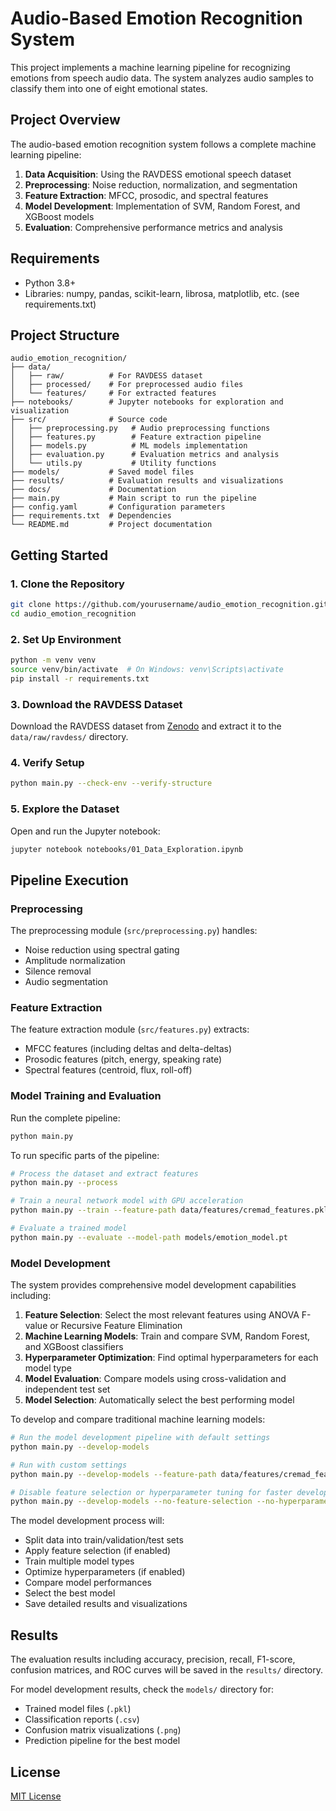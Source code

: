 # Audio-Based Emotion Recognition System

This project implements a machine learning pipeline for recognizing emotions from speech audio data. The system analyzes audio samples to classify them into one of eight emotional states.

## Project Overview

The audio-based emotion recognition system follows a complete machine learning pipeline:

1. **Data Acquisition**: Using the RAVDESS emotional speech dataset
2. **Preprocessing**: Noise reduction, normalization, and segmentation
3. **Feature Extraction**: MFCC, prosodic, and spectral features
4. **Model Development**: Implementation of SVM, Random Forest, and XGBoost models
5. **Evaluation**: Comprehensive performance metrics and analysis

## Requirements

- Python 3.8+
- Libraries: numpy, pandas, scikit-learn, librosa, matplotlib, etc. (see requirements.txt)

## Project Structure

```
audio_emotion_recognition/
├── data/
│   ├── raw/          # For RAVDESS dataset
│   ├── processed/    # For preprocessed audio files
│   └── features/     # For extracted features
├── notebooks/        # Jupyter notebooks for exploration and visualization
├── src/              # Source code
│   ├── preprocessing.py   # Audio preprocessing functions
│   ├── features.py        # Feature extraction pipeline
│   ├── models.py          # ML models implementation
│   ├── evaluation.py      # Evaluation metrics and analysis
│   └── utils.py           # Utility functions
├── models/           # Saved model files
├── results/          # Evaluation results and visualizations
├── docs/             # Documentation
├── main.py           # Main script to run the pipeline
├── config.yaml       # Configuration parameters
├── requirements.txt  # Dependencies
└── README.md         # Project documentation
```

## Getting Started

### 1. Clone the Repository

```bash
git clone https://github.com/yourusername/audio_emotion_recognition.git
cd audio_emotion_recognition
```

### 2. Set Up Environment

```bash
python -m venv venv
source venv/bin/activate  # On Windows: venv\Scripts\activate
pip install -r requirements.txt
```

### 3. Download the RAVDESS Dataset

Download the RAVDESS dataset from [Zenodo](https://zenodo.org/record/1188976) and extract it to the `data/raw/ravdess/` directory.

### 4. Verify Setup

```bash
python main.py --check-env --verify-structure
```

### 5. Explore the Dataset

Open and run the Jupyter notebook:

```bash
jupyter notebook notebooks/01_Data_Exploration.ipynb
```

## Pipeline Execution

### Preprocessing

The preprocessing module (`src/preprocessing.py`) handles:
- Noise reduction using spectral gating
- Amplitude normalization
- Silence removal
- Audio segmentation

### Feature Extraction

The feature extraction module (`src/features.py`) extracts:
- MFCC features (including deltas and delta-deltas)
- Prosodic features (pitch, energy, speaking rate)
- Spectral features (centroid, flux, roll-off)

### Model Training and Evaluation

Run the complete pipeline:

```bash
python main.py
```

To run specific parts of the pipeline:

```bash
# Process the dataset and extract features
python main.py --process

# Train a neural network model with GPU acceleration 
python main.py --train --feature-path data/features/cremad_features.pkl

# Evaluate a trained model
python main.py --evaluate --model-path models/emotion_model.pt
```

### Model Development

The system provides comprehensive model development capabilities including:

1. **Feature Selection**: Select the most relevant features using ANOVA F-value or Recursive Feature Elimination
2. **Machine Learning Models**: Train and compare SVM, Random Forest, and XGBoost classifiers
3. **Hyperparameter Optimization**: Find optimal hyperparameters for each model type
4. **Model Evaluation**: Compare models using cross-validation and independent test set
5. **Model Selection**: Automatically select the best performing model

To develop and compare traditional machine learning models:

```bash
# Run the model development pipeline with default settings
python main.py --develop-models

# Run with custom settings
python main.py --develop-models --feature-path data/features/cremad_features.pkl --model-dir models/

# Disable feature selection or hyperparameter tuning for faster development
python main.py --develop-models --no-feature-selection --no-hyperparameter-tuning
```

The model development process will:
- Split data into train/validation/test sets
- Apply feature selection (if enabled)
- Train multiple model types
- Optimize hyperparameters (if enabled)
- Compare model performances
- Select the best model
- Save detailed results and visualizations

## Results

The evaluation results including accuracy, precision, recall, F1-score, confusion matrices, and ROC curves will be saved in the `results/` directory.

For model development results, check the `models/` directory for:
- Trained model files (`.pkl`)
- Classification reports (`.csv`)
- Confusion matrix visualizations (`.png`)
- Prediction pipeline for the best model

## License

[MIT License](LICENSE)